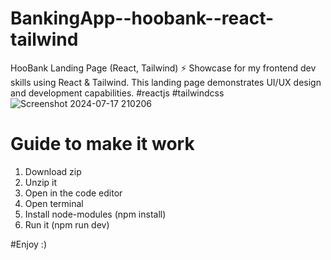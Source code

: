 # BankingApp--hoobank--react-tailwind
HooBank Landing Page (React, Tailwind) ⚡️  Showcase for my frontend dev skills using React &amp; Tailwind. This landing page demonstrates UI/UX design and development capabilities.  #reactjs #tailwindcss
![Screenshot 2024-07-17 210206](https://github.com/user-attachments/assets/76cdc95b-b697-4d2a-84dd-8d40c335a932)
# Guide to make it work
1. Download zip
2. Unzip it
3. Open in the code editor
4. Open terminal
5. Install node-modules (npm install)
6. Run it (npm run dev)

#Enjoy :)
